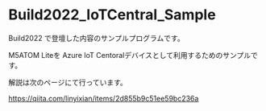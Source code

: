 # Build2022_IoTCentral_Sample
 
Build2022 で登壇した内容のサンプルプログラムです。

M5ATOM Liteを Azure IoT Centoralデバイスとして利用するためのサンプルです。

解説は次のページにて行っています。

https://qiita.com/linyixian/items/2d855b9c51ee59bc236a
